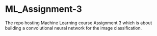 # ML_Assignment-3
The repo hosting Machine Learning course Assignment 3 which is about building a convolutional neural network for the image classification.
